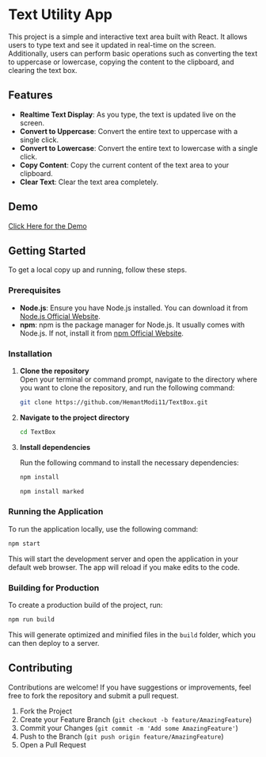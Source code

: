 # Text Utility App

This project is a simple and interactive text area built with React. It allows users to type text and see it updated in real-time on the screen. Additionally, users can perform basic operations such as converting the text to uppercase or lowercase, copying the content to the clipboard, and clearing the text box.

## Features

- **Realtime Text Display**: As you type, the text is updated live on the screen.
- **Convert to Uppercase**: Convert the entire text to uppercase with a single click.
- **Convert to Lowercase**: Convert the entire text to lowercase with a single click.
- **Copy Content**: Copy the current content of the text area to your clipboard.
- **Clear Text**: Clear the text area completely.

## Demo

[Click Here for the Demo](https://hemantmodi11.github.io/PlayWithText/)

## Getting Started

To get a local copy up and running, follow these steps.

### Prerequisites

- **Node.js**: Ensure you have Node.js installed. You can download it from [Node.js Official Website](https://nodejs.org/).
- **npm**: npm is the package manager for Node.js. It usually comes with Node.js. If not, install it from [npm Official Website](https://www.npmjs.com/).

### Installation

1. **Clone the repository**  
   Open your terminal or command prompt, navigate to the directory where you want to clone the repository, and run the following command:

   ```bash
   git clone https://github.com/HemantModi11/TextBox.git
   ```

2. **Navigate to the project directory**

   ```bash
   cd TextBox
   ```

3. **Install dependencies**

   Run the following command to install the necessary dependencies:

   ```bash
   npm install
   ```

   ```bash
   npm install marked
   ```

### Running the Application

To run the application locally, use the following command:

```bash
npm start
```

This will start the development server and open the application in your default web browser. The app will reload if you make edits to the code.

### Building for Production

To create a production build of the project, run:

```bash
npm run build
```

This will generate optimized and minified files in the `build` folder, which you can then deploy to a server.

## Contributing

Contributions are welcome! If you have suggestions or improvements, feel free to fork the repository and submit a pull request.

1. Fork the Project
2. Create your Feature Branch (`git checkout -b feature/AmazingFeature`)
3. Commit your Changes (`git commit -m 'Add some AmazingFeature'`)
4. Push to the Branch (`git push origin feature/AmazingFeature`)
5. Open a Pull Request
